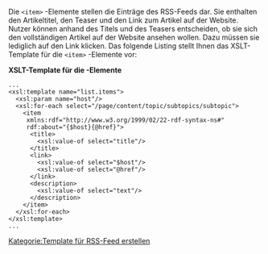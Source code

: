 
Die `<item>` -Elemente stellen die Einträge des RSS-Feeds dar. Sie enthalten den Artikeltitel, den Teaser und den Link zum Artikel auf der Website. Nutzer können anhand des Titels und des Teasers entscheiden, ob sie sich den vollständigen Artikel auf der Website ansehen wollen. Dazu müssen sie lediglich auf den Link klicken. Das folgende Listing stellt Ihnen das XSLT-Template für die `<item>` -Elemente vor:

**XSLT-Template für die <item>-Elemente**

~~~~ {.xml}
...
<xsl:template name="list.items">
  <xsl:param name="host"/>
  <xsl:for-each select="/page/content/topic/subtopics/subtopic">
    <item
     xmlns:rdf="http://www.w3.org/1999/02/22-rdf-syntax-ns#"
     rdf:about="{$host}{@href}">
      <title>
        <xsl:value-of select="title"/>
      </title>
      <link>
        <xsl:value-of select="$host"/>
        <xsl:value-of select="@href"/>
      </link>
      <description>
        <xsl:value-of select="text"/>
      </description>
    </item>
  </xsl:for-each>
</xsl:template>
...
~~~~

[Kategorie:Template für RSS-Feed erstellen](../export_de/Kategorie:Template_für_RSS-Feed_erstellen.md)
